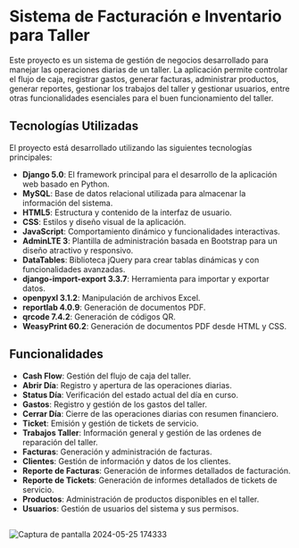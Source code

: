 # Sistema de Facturación e Inventario para Taller
Este proyecto es un sistema de gestión de negocios desarrollado para manejar las operaciones diarias de un taller. La aplicación permite controlar el flujo de caja, registrar gastos, generar facturas, administrar productos, generar reportes, gestionar los trabajos del taller y gestionar usuarios, entre otras funcionalidades esenciales para el buen funcionamiento del taller.

## Tecnologías Utilizadas
El proyecto está desarrollado utilizando las siguientes tecnologías principales:
- **Django 5.0**: El framework principal para el desarrollo de la aplicación web basado en Python.
- **MySQL**: Base de datos relacional utilizada para almacenar la información del sistema.
- **HTML5**: Estructura y contenido de la interfaz de usuario.
- **CSS**: Estilos y diseño visual de la aplicación.
- **JavaScript**: Comportamiento dinámico y funcionalidades interactivas.
- **AdminLTE 3**: Plantilla de administración basada en Bootstrap para un diseño atractivo y responsivo.
- **DataTables**: Biblioteca jQuery para crear tablas dinámicas y con funcionalidades avanzadas.
- **django-import-export 3.3.7**: Herramienta para importar y exportar datos.
- **openpyxl 3.1.2**: Manipulación de archivos Excel.
- **reportlab 4.0.9**: Generación de documentos PDF.
- **qrcode 7.4.2**: Generación de códigos QR.
- **WeasyPrint 60.2**: Generación de documentos PDF desde HTML y CSS.

## Funcionalidades
- **Cash Flow**: Gestión del flujo de caja del taller.
- **Abrir Día**: Registro y apertura de las operaciones diarias.
- **Status Día**: Verificación del estado actual del día en curso.
- **Gastos**: Registro y gestión de los gastos del taller.
- **Cerrar Día**: Cierre de las operaciones diarias con resumen financiero.
- **Ticket**: Emisión y gestión de tickets de servicio.
- **Trabajos Taller**: Información general y gestión de las ordenes de reparación del taller.
- **Facturas**: Generación y administración de facturas.
- **Clientes**: Gestión de información y datos de los clientes.
- **Reporte de Facturas**: Generación de informes detallados de facturación.
- **Reporte de Tickets**: Generación de informes detallados de tickets de servicio.
- **Productos**: Administración de productos disponibles en el taller.
- **Usuarios**: Gestión de usuarios del sistema y sus permisos.

##
![Captura de pantalla 2024-05-25 174333](https://github.com/paoladenic/avila_erp/assets/126211693/e76f20be-8d57-4f99-943d-9ce708fd8586)

